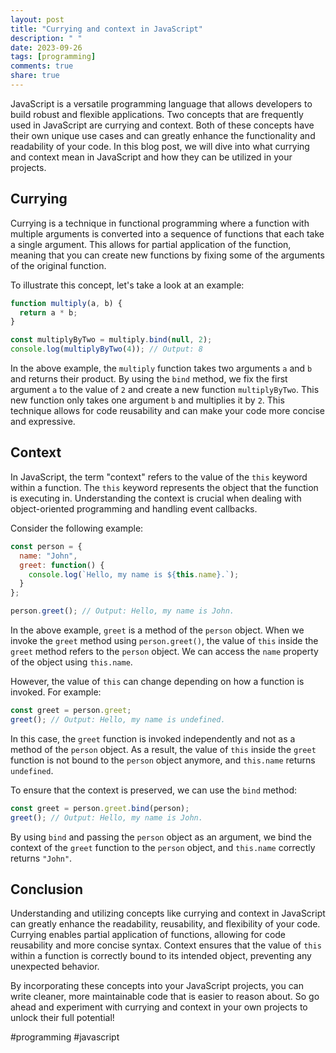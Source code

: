 ```yaml
---
layout: post
title: "Currying and context in JavaScript"
description: " "
date: 2023-09-26
tags: [programming]
comments: true
share: true
---
```


JavaScript is a versatile programming language that allows developers to build robust and flexible applications. Two concepts that are frequently used in JavaScript are currying and context. Both of these concepts have their own unique use cases and can greatly enhance the functionality and readability of your code. In this blog post, we will dive into what currying and context mean in JavaScript and how they can be utilized in your projects.

## Currying

Currying is a technique in functional programming where a function with multiple arguments is converted into a sequence of functions that each take a single argument. This allows for partial application of the function, meaning that you can create new functions by fixing some of the arguments of the original function.

To illustrate this concept, let's take a look at an example:

```javascript
function multiply(a, b) {
  return a * b;
}

const multiplyByTwo = multiply.bind(null, 2);
console.log(multiplyByTwo(4)); // Output: 8
```

In the above example, the `multiply` function takes two arguments `a` and `b` and returns their product. By using the `bind` method, we fix the first argument `a` to the value of `2` and create a new function `multiplyByTwo`. This new function only takes one argument `b` and multiplies it by `2`. This technique allows for code reusability and can make your code more concise and expressive.

## Context

In JavaScript, the term "context" refers to the value of the `this` keyword within a function. The `this` keyword represents the object that the function is executing in. Understanding the context is crucial when dealing with object-oriented programming and handling event callbacks.

Consider the following example:

```javascript
const person = {
  name: "John",
  greet: function() {
    console.log(`Hello, my name is ${this.name}.`);
  }
};

person.greet(); // Output: Hello, my name is John.
```

In the above example, `greet` is a method of the `person` object. When we invoke the `greet` method using `person.greet()`, the value of `this` inside the `greet` method refers to the `person` object. We can access the `name` property of the object using `this.name`.

However, the value of `this` can change depending on how a function is invoked. For example:

```javascript
const greet = person.greet;
greet(); // Output: Hello, my name is undefined.
```

In this case, the `greet` function is invoked independently and not as a method of the `person` object. As a result, the value of `this` inside the `greet` function is not bound to the `person` object anymore, and `this.name` returns `undefined`.

To ensure that the context is preserved, we can use the `bind` method:

```javascript
const greet = person.greet.bind(person);
greet(); // Output: Hello, my name is John.
```

By using `bind` and passing the `person` object as an argument, we bind the context of the `greet` function to the `person` object, and `this.name` correctly returns `"John"`.

## Conclusion

Understanding and utilizing concepts like currying and context in JavaScript can greatly enhance the readability, reusability, and flexibility of your code. Currying enables partial application of functions, allowing for code reusability and more concise syntax. Context ensures that the value of `this` within a function is correctly bound to its intended object, preventing any unexpected behavior.

By incorporating these concepts into your JavaScript projects, you can write cleaner, more maintainable code that is easier to reason about. So go ahead and experiment with currying and context in your own projects to unlock their full potential!

#programming #javascript